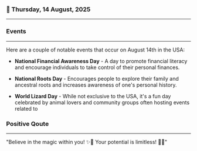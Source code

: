 ### 📅 Thursday, 14 August, 2025
------
### Events
------
Here are a couple of notable events that occur on August 14th in the USA:

- **National Financial Awareness Day** - A day to promote financial literacy and encourage individuals to take control of their personal finances.
  
- **National Roots Day** - Encourages people to explore their family and ancestral roots and increases awareness of one's personal history.

- **World Lizard Day** - While not exclusive to the USA, it's a fun day celebrated by animal lovers and community groups often hosting events related to
### Positive Qoute
------
"Believe in the magic within you! ✨💖 Your potential is limitless! 🚀🌟"
